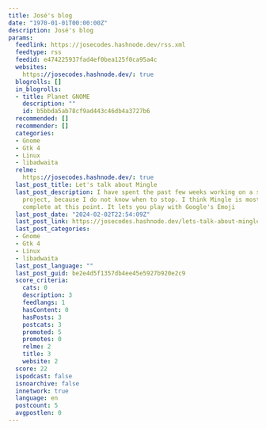 ```yaml
---
title: José's blog
date: "1970-01-01T00:00:00Z"
description: José's blog
params:
  feedlink: https://josecodes.hashnode.dev/rss.xml
  feedtype: rss
  feedid: e474225937fad4ef0bea125f0ca95a4c
  websites:
    https://josecodes.hashnode.dev/: true
  blogrolls: []
  in_blogrolls:
  - title: Planet GNOME
    description: ""
    id: b5bbda5ab78cf9ad443c46db4a3727b6
  recommended: []
  recommender: []
  categories:
  - Gnome
  - Gtk 4
  - Linux
  - libadwaita
  relme:
    https://josecodes.hashnode.dev/: true
  last_post_title: Let's talk about Mingle
  last_post_description: I have spent the past few weeks working on a small personal
    project, because I do not know when to stop. I think Mingle is mostly feature
    complete at this point. It lets you play with Google's Emoji
  last_post_date: "2024-02-02T22:54:09Z"
  last_post_link: https://josecodes.hashnode.dev/lets-talk-about-mingle
  last_post_categories:
  - Gnome
  - Gtk 4
  - Linux
  - libadwaita
  last_post_language: ""
  last_post_guid: be2e4d5f1357db4ee45e5927b920e2c9
  score_criteria:
    cats: 0
    description: 3
    feedlangs: 1
    hasContent: 0
    hasPosts: 3
    postcats: 3
    promoted: 5
    promotes: 0
    relme: 2
    title: 3
    website: 2
  score: 22
  ispodcast: false
  isnoarchive: false
  innetwork: true
  language: en
  postcount: 5
  avgpostlen: 0
---
```

